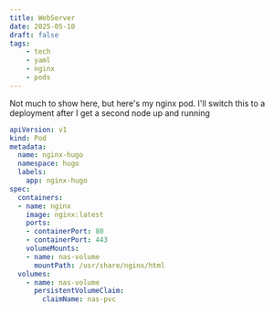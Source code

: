 ```yaml
---
title: WebServer
date: 2025-05-10
draft: false
tags: 
    - tech
    - yaml
    - nginx
    - pods
---
```

Not much to show here, but here's my nginx pod. I'll switch this to a deployment after I get a second node up and running
```yaml
apiVersion: v1
kind: Pod
metadata:
  name: nginx-hugo
  namespace: hugo
  labels:
    app: nginx-hugo
spec:
  containers:
  - name: nginx
    image: nginx:latest
    ports:
    - containerPort: 80
    - containerPort: 443
    volumeMounts:
    - name: nas-volume
      mountPath: /usr/share/nginx/html
  volumes:
    - name: nas-volume
      persistentVolumeClaim:
        claimName: nas-pvc
```
